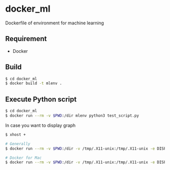 # docker_ml
Dockerfile of environment for machine learning

## Requirement
* Docker

## Build
```sh
$ cd docker_ml
$ docker build -t mlenv .
```

## Execute Python script
```sh
$ cd docker_ml
$ docker run --rm -v $PWD:/dir mlenv python3 test_script.py
```

In case you want to display graph
```sh
$ xhost +

# Generally
$ docker run --rm -v $PWD:/dir -v /tmp/.X11-unix:/tmp/.X11-unix -e DISPLAY=$DISPLAY mlenv python3 test_script.py

# Docker for Mac
$ docker run --rm -v $PWD:/dir -v /tmp/.X11-unix:/tmp/.X11-unix -e DISPLAY=docker.for.mac.localhost:0 mlenv python3 test_script.py 
```
